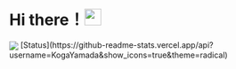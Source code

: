 # Hi there！<img src = "https://raw.githubusercontent.com/MartinHeinz/MartinHeinz/master/wave.gif" width = "30px">
<img align="center" src="https://github-readme-stats.vercel.app/api/top-langs/?username=KogaYamada&theme=<THEME_NAME>" />
[Status](https://github-readme-stats.vercel.app/api?username=KogaYamada&show_icons=true&theme=radical)
<!--
**KogaYamada/KogaYamada** is a ✨ _special_ ✨ repository because its `README.md` (this file) appears on your GitHub profile.

Here are some ideas to get you started:

- 🔭 I’m currently working on ...
- 🌱 I’m currently learning ...
- 👯 I’m looking to collaborate on ...
- 🤔 I’m looking for help with ...
- 💬 Ask me about ...
- 📫 How to reach me: ...
- 😄 Pronouns: ...
- ⚡ Fun fact: ...
-->
